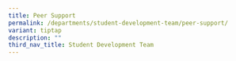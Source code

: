 ```yaml
---
title: Peer Support
permalink: /departments/student-development-team/peer-support/
variant: tiptap
description: ""
third_nav_title: Student Development Team
---
```

<p></p>